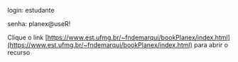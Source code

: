 login: estudante

senha: planex@useR!

Clique o link [https://www.est.ufmg.br/~fndemarqui/bookPlanex/index.html](https://www.est.ufmg.br/~fndemarqui/bookPlanex/index.html) para abrir o recurso